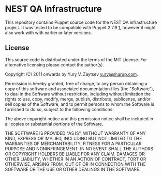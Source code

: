 NEST QA Infrastructure
======================

This repository contains Puppet source code for the NEST QA
infrastructure project. It was tested to be compatible with Puppet 2.7.9
[1][puppet], however it might also work with with earlier or later
versions.

  [puppet]: http://www.puppetlabs.com/

License
-------

This source code is distributed under the terms of the MIT License.
For alternative licensing please contact the author(s).

Copyright (C) 2011 onwards by Yury V. Zaytsev <yury@shurup.com>.

Permission is hereby granted, free of charge, to any person obtaining a copy
of this software and associated documentation files (the "Software"), to deal
in the Software without restriction, including without limitation the rights
to use, copy, modify, merge, publish, distribute, sublicense, and/or sell
copies of the Software, and to permit persons to whom the Software is
furnished to do so, subject to the following conditions:

The above copyright notice and this permission notice shall be included in
all copies or substantial portions of the Software.

THE SOFTWARE IS PROVIDED "AS IS", WITHOUT WARRANTY OF ANY KIND, EXPRESS OR
IMPLIED, INCLUDING BUT NOT LIMITED TO THE WARRANTIES OF MERCHANTABILITY,
FITNESS FOR A PARTICULAR PURPOSE AND NONINFRINGEMENT. IN NO EVENT SHALL THE
AUTHORS OR COPYRIGHT HOLDERS BE LIABLE FOR ANY CLAIM, DAMAGES OR OTHER
LIABILITY, WHETHER IN AN ACTION OF CONTRACT, TORT OR OTHERWISE, ARISING FROM,
OUT OF OR IN CONNECTION WITH THE SOFTWARE OR THE USE OR OTHER DEALINGS IN
THE SOFTWARE.

